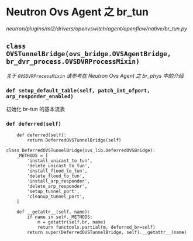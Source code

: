 # Neutron Ovs Agent 之 br_tun

*neutron/plugins/ml2/drivers/openvswitch/agent/openflow/native/br_tun.py*

## `class OVSTunnelBridge(ovs_bridge.OVSAgentBridge, br_dvr_process.OVSDVRProcessMixin)`

*关于 `OVSDVRProcessMixin` 请参考在 *Neutron Ovs Agent 之 br_phys* 中的介绍*

### `def setup_default_table(self, patch_int_ofport, arp_responder_enabled)`

初始化 br-tun 的基本流表



### `def deferred(self)`

```
    def deferred(self):
        return DeferredOVSTunnelBridge(self)
```

```
class DeferredOVSTunnelBridge(ovs_lib.DeferredOVSBridge):
    _METHODS = [
        'install_unicast_to_tun',
        'delete_unicast_to_tun',
        'install_flood_to_tun',
        'delete_flood_to_tun',
        'install_arp_responder',
        'delete_arp_responder',
        'setup_tunnel_port',
        'cleanup_tunnel_port',
    ]

    def __getattr__(self, name):
        if name in self._METHODS:
            m = getattr(self.br, name)
            return functools.partial(m, deferred_br=self)
        return super(DeferredOVSTunnelBridge, self).__getattr__(name)
```










